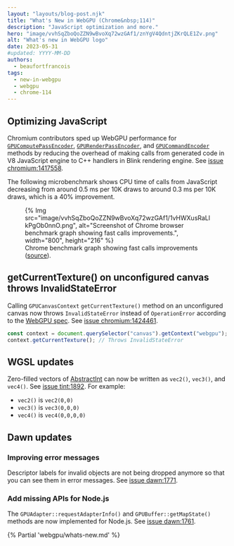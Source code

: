 ```yaml
---
layout: "layouts/blog-post.njk"
title: "What's New in WebGPU (Chrome&nbsp;114)"
description: "JavaScript optimization and more."
hero: "image/vvhSqZboQoZZN9wBvoXq72wzGAf1/znYgV4QdntjZKrQLE1Zv.png"
alt: "What's new in WebGPU logo"
date: 2023-05-31
#updated: YYYY-MM-DD
authors:
  - beaufortfrancois
tags:
  - new-in-webgpu
  - webgpu
  - chrome-114
---
```


## Optimizing JavaScript

Chromium contributors sped up WebGPU performance for [`GPUComputePassEncoder`](https://developer.mozilla.org/docs/Web/API/GPUComputePassEncoder), [`GPURenderPassEncoder`](https://developer.mozilla.org/docs/Web/API/GPURenderPassEncoder), and [`GPUCommandEncoder`](https://developer.mozilla.org/docs/Web/API/GPUCommandEncoder) methods by reducing the overhead of making calls from generated code in V8 JavaScript engine to C++ handlers in Blink rendering engine. See [issue chromium:1417558](https://bugs.chromium.org/p/chromium/issues/detail?id=1417558).

The following microbenchmark shows CPU time of calls from JavaScript decreasing from around 0.5 ms per 10K draws to around 0.3 ms per 10K draws, which is a 40% improvement.

<figure>
  {% Img src="image/vvhSqZboQoZZN9wBvoXq72wzGAf1/1vHWXusRaLlkPgOb0nnO.png", alt="Screenshot of Chrome browser benchmark graph showing fast calls improvements.", width="800", height="216" %}
  <figcaption>
    Chrome benchmark graph showing fast calls improvements (<a href="https://chromeperf.appspot.com/report?sid=c5b915dc2e3d1d17cc76253f15839c488404af5ec02712361f80b45fca916689&start_rev=1121535&end_rev=1128342">source</a>).
  </figcaption>
</figure>

## getCurrentTexture() on unconfigured canvas throws InvalidStateError

Calling `GPUCanvasContext` `getCurrentTexture()` method on an unconfigured canvas now throws `InvalidStateError` instead of `OperationError` according to the [WebGPU spec](https://gpuweb.github.io/gpuweb/#dom-gpucanvascontext-getcurrenttexture). See [issue chromium:1424461](https://bugs.chromium.org/p/chromium/issues/detail?id=1424461).

```js
const context = document.querySelector("canvas").getContext("webgpu");
context.getCurrentTexture(); // Throws InvalidStateError
```

## WGSL updates

Zero-filled vectors of [AbstractInt](https://gpuweb.github.io/gpuweb/wgsl/#abstractint) can now be written as `vec2()`, `vec3()`, and `vec4()`. See [issue tint:1892](https://bugs.chromium.org/p/tint/issues/detail?id=1892). For example:

- `vec2()` is `vec2(0,0)`
- `vec3()` is `vec3(0,0,0)`
- `vec4()` is `vec4(0,0,0,0)`

## Dawn updates

### Improving error messages

Descriptor labels for invalid objects are not being dropped anymore so that you can see them in error messages. See [issue dawn:1771](https://bugs.chromium.org/p/dawn/issues/detail?id=1771).

### Add missing APIs for Node.js

The `GPUAdapter::requestAdapterInfo()` and `GPUBuffer::getMapState()` methods are now implemented for Node.js. See [issue dawn:1761](https://bugs.chromium.org/p/dawn/issues/detail?id=1761).

{% Partial 'webgpu/whats-new.md' %}
